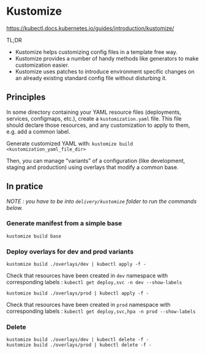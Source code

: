 # Kustomize


https://kubectl.docs.kubernetes.io/guides/introduction/kustomize/

TL;DR

- Kustomize helps customizing config files in a template free way.
- Kustomize provides a number of handy methods like generators to make customization easier.
- Kustomize uses patches to introduce environment specific changes on an already existing standard config file without disturbing it.

## Principles

In some directory containing your YAML resource files (deployments, services, configmaps, etc.), create a `kustomization.yaml` file.
This file should declare those resources, and any customization to apply to them, e.g. add a common label.

Generate customized YAML with: `kustomize build <kustomization_yaml_file_dir>`

Then, you can manage "variants" of a configuration (like development, staging and production) using overlays that modify a common base.

## In pratice

_NOTE : you have to be into `delivery/kustomize` folder to run the commands below._

### Generate manifest from a simple base

```
kustomize build base
```

### Deploy overlays for dev and prod variants

```
kustomize build ./overlays/dev | kubectl apply -f -
```

Check that resources have been created in `dev` namespace with corresponding labels : `kubectl get deploy,svc -n dev --show-labels`

```
kustomize build ./overlays/prod | kubectl apply -f -
```

Check that resources have been created in `prod` namespace with corresponding labels : `kubectl get deploy,svc,hpa -n prod --show-labels`

### Delete

```
kustomize build ./overlays/dev | kubectl delete -f -
kustomize build ./overlays/prod | kubectl delete -f -
```